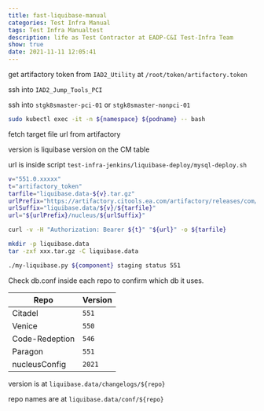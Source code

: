 ```yaml
---
title: fast-liquibase-manual
categories: Test Infra Manual
tags: Test Infra Manualtest
description: life as Test Contractor at EADP-C&I Test-Infra Team
show: true
date: 2021-11-11 12:05:41
---
```


get artifactory token from `IAD2_Utility` at `/root/token/artifactory.token`

ssh into `IAD2_Jump_Tools_PCI`

ssh into `stgk8smaster-pci-01` or `stgk8smaster-nonpci-01`

```bash
sudo kubectl exec -it -n ${namespace} ${podname} -- bash
```

fetch target file url from artifactory

version is liquibase version on the CM table

url is inside script `test-infra-jenkins/liquibase-deploy/mysql-deploy.sh`

```bash
v="551.0.xxxxx"
t="artifactory_token"
tarfile="liquibase.data-${v}.tar.gz"
urlPrefix="https://artifactory.citools.ea.com/artifactory/releases/com/ea"
urlSuffix="liquibase.data/${v}/${tarfile}"
url="${urlPrefix}/nucleus/${urlSuffix}"

curl -v -H "Authorization: Bearer ${t}" "${url}" -o ${tarfile}
```

```bash
mkdir -p liquibase.data
tar -zxf xxx.tar.gz -C liquibase.data
```

```bash
./my-liquibase.py ${component} staging status 551
```

Check db.conf inside each repo to confirm which db it uses.

| Repo | Version |
| - | - |
| Citadel | `551` | 
| Venice | `550` | 
| Code-Redeption | `546`| 
| Paragon | `551` |
| nucleusConfig | `2021` |

version is at `liquibase.data/changelogs/${repo}`

repo names are at `liquibase.data/conf/${repo}`